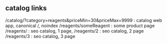 ## catalog links
/catalog/?category=reagents&priceMin=30&priceMax=9999 : catalog web app, canonical /, noindex
/reagents/someReagent : some product page
/reagents/ : seo catalog, 1 page,
/reagents/2 : seo catalog, 2 page
/reagents/3 : seo catalog, 3 page
